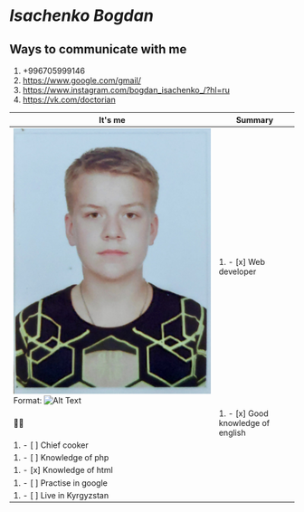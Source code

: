 #  *Isachenko Bogdan*
## Ways to communicate with me
1. +996705999146
1. https://www.google.com/gmail/
1. https://www.instagram.com/bogdan_isachenko_/?hl=ru
1. https://vk.com/doctorian



It's me     | Summary
------------ | -------------
![it's me](/images/IMG.jpg) Format: ![Alt Text](url)    | 1. - [x] Web developer
:man_technologist:    | 1. - [x] Good knowledge of english
| 1. - [ ] Chief cooker
| 1. - [ ] Knowledge of php
| 1. - [x] Knowledge of html
| 1. - [ ] Practise in google
| 1. - [ ] Live in Kyrgyzstan